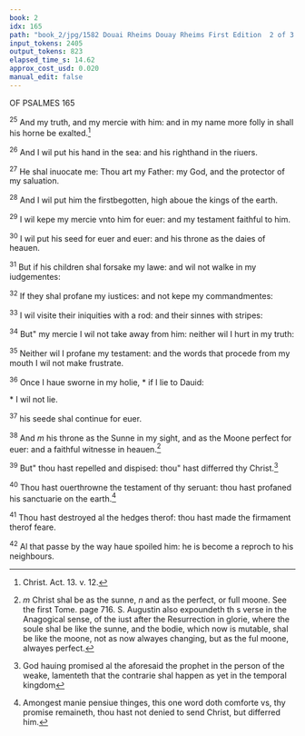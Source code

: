 ```yaml
---
book: 2
idx: 165
path: "book_2/jpg/1582 Douai Rheims Douay Rheims First Edition  2 of 3 1610 Old Testament.pdf-165.jpg"
input_tokens: 2405
output_tokens: 823
elapsed_time_s: 14.62
approx_cost_usd: 0.020
manual_edit: false
---
```

OF PSALMES 165

<sup>25</sup> And my truth, and my mercie with him: and in my name more folly in shall his horne be exalted.[^1]

<sup>26</sup> And I wil put his hand in the sea: and his righthand in the riuers.

<sup>27</sup> He shal inuocate me: Thou art my Father: my God, and the protector of my saluation.

<sup>28</sup> And I wil put him the firstbegotten, high aboue the kings of the earth.

<sup>29</sup> I wil kepe my mercie vnto him for euer: and my testament faithful to him.

<sup>30</sup> I wil put his seed for euer and euer: and his throne as the daies of heauen.

<sup>31</sup> But if his children shal forsake my lawe: and wil not walke in my iudgementes:

<sup>32</sup> If they shal profane my iustices: and not kepe my commandmentes:

<sup>33</sup> I wil visite their iniquities with a rod: and their sinnes with stripes:

<sup>34</sup> But" my mercie I wil not take away from him: neither wil I hurt in my truth:

<sup>35</sup> Neither wil I profane my testament: and the words that procede from my mouth I wil not make frustrate.

<sup>36</sup> Once I haue sworne in my holie, * if I lie to Dauid:

<aside>* I wil not lie.</aside>

<sup>37</sup> his seede shal continue for euer.

<sup>38</sup> And *m* his throne as the Sunne in my sight, and as the Moone perfect for euer: and a faithful witnesse in heauen.[^2]

<sup>39</sup> But" thou hast repelled and dispised: thou" hast differred thy Christ.[^3]

<sup>40</sup> Thou hast ouerthrowne the testament of thy seruant: thou hast profaned his sanctuarie on the earth.[^4]

<sup>41</sup> Thou hast destroyed al the hedges therof: thou hast made the firmament therof feare.

<sup>42</sup> Al that passe by the way haue spoiled him: he is become a reproch to his neighbours.

[^1]: Christ. Act. 13. v. 12.

[^2]: *m* Christ shal be as the sunne, *n* and as the perfect, or full moone. See the first Tome. page 716. S. Augustin also expoundeth th s verse in the Anagogical sense, of the iust after the Resurrection in glorie, where the soule shal be like the sunne, and the bodie, which now is mutable, shal be like the moone, not as now alwayes changing, but as the ful moone, alwayes perfect.

[^3]: God hauing promised al the aforesaid the prophet in the person of the weake, lamenteth that the contrarie shal happen as yet in the temporal kingdom

[^4]: Amongest manie pensiue thinges, this one word doth comforte vs, thy promise remaineth, thou hast not denied to send Christ, but differred him.